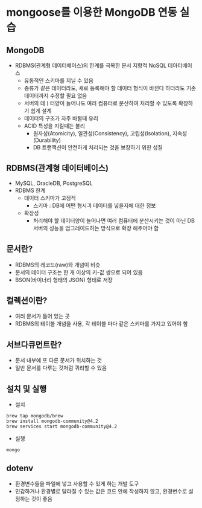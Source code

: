 # mongoose를 이용한 MongoDB 연동 실습

## MongoDB
* RDBMS(관계형 데이터베이스)의 한계를 극복한 문서 지향적 NoSQL 데아터베이스
    - 유동적인 스키마를 지닐 수 있음
    - 종류가 같은 데이터라도, 새로 등록해야 할 데이터 형식이 바뀐다 하더라도 기존 데이터까지 수정할 필요 없음
    - 서버의 데ㅣ터양이 늘어나도 여러 컴퓨터로 분산하여 처리할 수 있도록 확장하기 쉽게 설계
    - 데이터의 구조가 자주 바뀔때 유리
    - ACID 특성을 지킬때는 불리
        + 원자성(Atomicity), 일관성(Consistency), 고립성(Isolation), 지속성(Durability)
        + DB 트랜잭션이 안전하게 처리되는 것을 보장하기 위한 성질

## RDBMS(관계형 데이터베이스)
* MySQL, OracleDB, PostgreSQL
* RDBMS 한계
    - 데이터 스키마가 고정적
        + 스키마 : DB에 어떤 형시긔 데이터를 넣을지에 대한 정보
    - 확장성
        + 처리해야 할 데이터양이 늘어나면 여러 컴퓨터에 분산시키는 것이 아닌 DB 서버의 성능을 업그레이드하는 방식으로 확장 해주어야 함

## 문서란?
* RDBMS의 레코드(raw)와 개념이 비슷
* 문서의 데이터 구조는 한 개 이상의 키-값 쌍으로 되어 있음
* BSON(바이너리 형태의 JSON) 형태로 저장

## 컬렉션이란?
* 여러 문서가 들어 있는 곳
* RDBMS의 테이블 개념을 사용, 각 테이블 마다 같은 스키마를 가지고 있어야 함

## 서브다큐먼트란?
* 문서 내부에 또 다른 문서가 위치하는 것
* 일반 문서를 다루는 것처럼 퀴리할 수 있음

## 설치 및 실행
* 설치
```
brew tap mongodb/brew
brew install mongodb-community@4.2
brew services start mongodb-community@4.2
```
* 실행
```
mongo
```

## dotenv
* 환경변수들을 파일에 넣고 사용할 수 있게 하는 개발 도구
* 민감하거나 환경별로 달라질 수 있는 값은 코드 안에 작성하지 않고, 환경변수로 설정하는 것이 좋음
